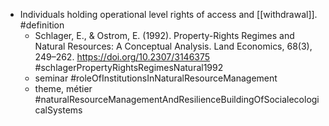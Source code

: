 - Individuals holding operational level rights of access and [[withdrawal]]. #definition
	- Schlager, E., & Ostrom, E. (1992). Property-Rights Regimes and Natural Resources: A Conceptual Analysis. Land Economics, 68(3), 249–262. https://doi.org/10.2307/3146375 #schlagerPropertyRightsRegimesNatural1992
	- seminar #roleOfInstitutionsInNaturalResourceManagement
	- theme, métier #naturalResourceManagementAndResilienceBuildingOfSocialecologicalSystems